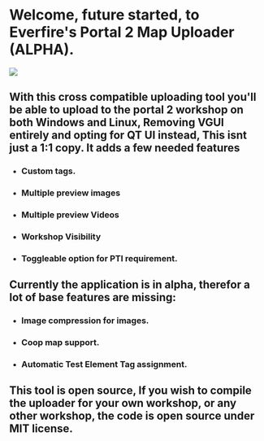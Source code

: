 # Welcome, future started, to Everfire's Portal 2 Map Uploader (ALPHA).

![](https://media.discordapp.net/attachments/645794660522000394/936721993359843388/P2_Publisher_Icon2.png)

## With this cross compatible uploading tool you'll be able to upload to the portal 2 workshop on both Windows and Linux, Removing VGUI entirely and opting for QT UI instead, This isnt  just a 1:1 copy. It adds a few needed features

- ### Custom tags.
- ### Multiple preview images
- ### Multiple preview Videos
- ### Workshop Visibility
- ### Toggleable option for PTI requirement.

## Currently the application is in alpha, therefor a lot of base features are missing:
- ### Image compression for images.
- ### Coop map support.
- ### Automatic Test Element Tag assignment.

## This tool is open source, If you wish to compile the uploader for your own workshop, or any other workshop, the code is open source under MIT license.
